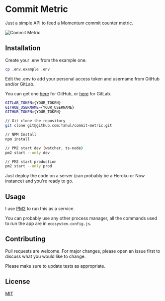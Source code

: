 # Commit Metric

Just a simple API to feed a Momentum commit counter metric.

![Commit Metric](https://i.imgur.com/Shz1n3w.png)

## Installation

Create your .env from the example one.

```bash
cp .env.example .env
```

Edit the .env to add your personal access token and username from GitHub and/or GitLab.

You can get one [here](https://github.com/settings/tokens) for GitHub, or [here](https://gitlab.com/profile/personal_access_tokens) for GitLab.

```bash
GITLAB_TOKEN={YOUR_TOKEN}
GITHUB_USERNAME={YOUR_USERNAME}
GITHUB_TOKEN={YOUR_TOKEN}
```

```bash
// Git clone the repository
git clone git@github.com:Tahul/commit-metric.git

// NPM Install
npm install

// PM2 start dev (watcher, ts-node)
pm2 start --only dev

// PM2 start production
pm2 start --only prod
```

Just deploy the code on a server (can probably be a Heroku or Now instance) and you're ready to go.

## Usage

I use [PM2](https://pm2.keymetrics.io/) to run this as a service.

You can probably use any other process manager, all the commands used to run the app are in `ecosystem.config.js`.

## Contributing

Pull requests are welcome. For major changes, please open an issue first to discuss what you would like to change.

Please make sure to update tests as appropriate.

## License

[MIT](https://choosealicense.com/licenses/mit/)
